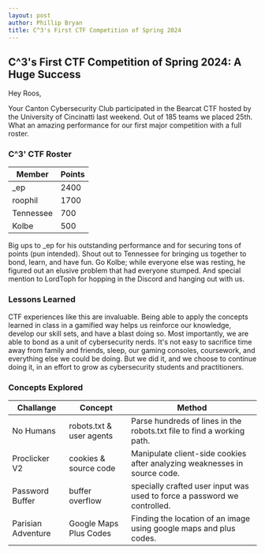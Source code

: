 ```yaml
---
layout: post
author: Phillip Bryan
title: C^3's First CTF Competition of Spring 2024
---
```


## C^3's First CTF Competition of Spring 2024: A Huge Success
Hey Roos,

Your Canton Cybersecurity Club participated in the Bearcat CTF hosted by the University of Cincinatti last weekend. Out of 185 teams we placed 25th. What an amazing performance for our first major competition with a full roster.

### C^3' CTF Roster
| Member | Points |
| --------- | --------- |
| _ep | 2400 |
| roophil | 1700 |
| Tennessee | 700 |
| Kolbe | 500 |

Big ups to _ep for his outstanding performance and for securing tons of points (pun intended). Shout out to Tennessee for bringing us together to bond, learn, and have fun. Go Kolbe; while everyone else was resting, he figured out an elusive problem that had everyone stumped. And special mention to LordToph for hopping in the Discord and hanging out with us.

### Lessons Learned
CTF experiences like this are invaluable. Being able to apply the concepts learned in class in a gamified way helps us reinforce our knowledge, develop our skill sets, and have a blast doing so. Most importantly, we are able to bond as a unit of cybersecurity nerds. It's not easy to sacrifice time away from family and friends, sleep, our gaming consoles, coursework, and everything else we could be doing. But we did it, and we choose to continue doing it, in an effort to grow as cybersecurity students and practitioners.

### Concepts Explored
| Challange | Concept | Method |
| --------- | --------- | --------- |
| No Humans | robots.txt & user agents | Parse hundreds of lines in the robots.txt file to find a working path. |
| Proclicker V2 | cookies & source code | Manipulate client-side cookies after analyzing weaknesses in source code. |
| Password Buffer | buffer overflow | specially crafted user input was used to force a password we controlled. |
| Parisian Adventure | Google Maps Plus Codes | Finding the location of an image using google maps and plus codes. |
